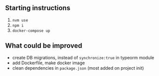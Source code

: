 ## Starting instructions

1. `nvm use`
2. `npm i`
3. `docker-compose up`

## What could be improved
- create DB migrations, instead of `synchronize:true` in typeorm module
- add Dockerfile, make docker image
- clean dependencies in `package.json` (most added on project init)